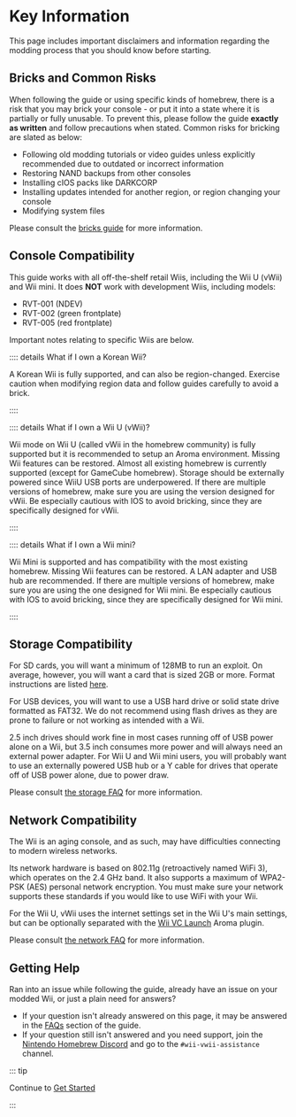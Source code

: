 # Key Information

This page includes important disclaimers and information regarding the modding process that you should know before starting.

## Bricks and Common Risks

When following the guide or using specific kinds of homebrew, there is a risk that you may brick your console - or put it into a state where it is partially or fully unusable. To prevent this, please follow the guide **exactly as written** and follow precautions when stated. Common risks for bricking are slated as below:

+ Following old modding tutorials or video guides unless explicitly recommended due to outdated or incorrect information
+ Restoring NAND backups from other consoles
+ Installing cIOS packs like DARKCORP
+ Installing updates intended for another region, or region changing your console
+ Modifying system files

Please consult the [bricks guide](bricks) for more information.

## Console Compatibility

This guide works with all off-the-shelf retail Wiis, including the Wii U (vWii) and Wii mini.
It does **NOT** work with development Wiis, including models:

+ RVT-001 (NDEV)
+ RVT-002 (green frontplate)
+ RVT-005 (red frontplate)

Important notes relating to specific Wiis are below.

:::: details What if I own a Korean Wii?

A Korean Wii is fully supported, and can also be region-changed.
Exercise caution when modifying region data and follow guides carefully to avoid a brick.

::::

:::: details What if I own a Wii U (vWii)?

Wii mode on Wii U (called vWii in the homebrew community) is fully supported but it is recommended to setup an Aroma environment.
Missing Wii features can be restored. Almost all existing homebrew is currently supported (except for GameCube homebrew).
Storage should be externally powered since WiiU USB ports are underpowered.
If there are multiple versions of homebrew, make sure you are using the version designed for vWii.
Be especially cautious with IOS to avoid bricking, since they are specifically designed for vWii.

::::

:::: details What if I own a Wii mini?

Wii Mini is supported and has compatibility with the most existing homebrew.
Missing Wii features can be restored. A LAN adapter and USB hub are recommended.
If there are multiple versions of homebrew, make sure you are using the one designed for Wii mini.
Be especially cautious with IOS to avoid bricking, since they are specifically designed for Wii mini.

::::

## Storage Compatibility

For SD cards, you will want a minimum of 128MB to run an exploit. On average, however, you will want a card that is sized 2GB or more. Format instructions are listed [here](https://wiki.hacks.guide/wiki/Formatting_an_SD_card).

For USB devices, you will want to use a USB hard drive or solid state drive formatted as FAT32. We do not recommend using flash drives as they are prone to failure or not working as intended with a Wii.

2.5 inch drives should work fine in most cases running off of USB power alone on a Wii, but 3.5 inch consumes more power and will always need an external power adapter. For Wii U and Wii mini users, you will probably want to use an externally powered USB hub or a Y cable for drives that operate off of USB power alone, due to power draw.

Please consult [the storage FAQ](faq#storage-device-faq) for more information.

## Network Compatibility

The Wii is an aging console, and as such, may have difficulties connecting to modern wireless networks.

Its network hardware is based on 802.11g (retroactively named WiFi 3), which operates on the 2.4 GHz band. It also supports a maximum of WPA2-PSK (AES) personal network encryption. You must make sure your network supports these standards if you would like to use WiFi with your Wii.

For the Wii U, vWii uses the internet settings set in the Wii U's main settings, but can be optionally separated with the [Wii VC Launch](https://wii.hacks.guide/vwii-homebrew-channel.html) Aroma plugin.

Please consult [the network FAQ](faq#networking-faq) for more information.

## Getting Help

Ran into an issue while following the guide, already have an issue on your modded Wii, or just a plain need for answers?

+ If your question isn't already answered on this page, it may be answered in the [FAQs](faq) section of the guide.
+ If your question still isn't answered and you need support, join the [Nintendo Homebrew Discord](https://discord.gg/C29hYvh) and go to the `#wii-vwii-assistance` channel.

::: tip

Continue to [Get Started](get-started)

:::



